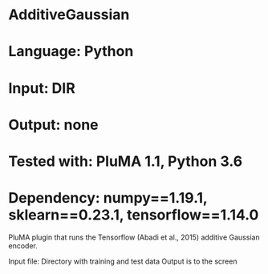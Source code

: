 # AdditiveGaussian
# Language: Python
# Input: DIR
# Output: none
# Tested with: PluMA 1.1, Python 3.6
# Dependency: numpy==1.19.1, sklearn==0.23.1, tensorflow==1.14.0

PluMA plugin that runs the Tensorflow (Abadi et al., 2015) additive Gaussian encoder.

Input file: Directory with training and test data
Output is to the screen
